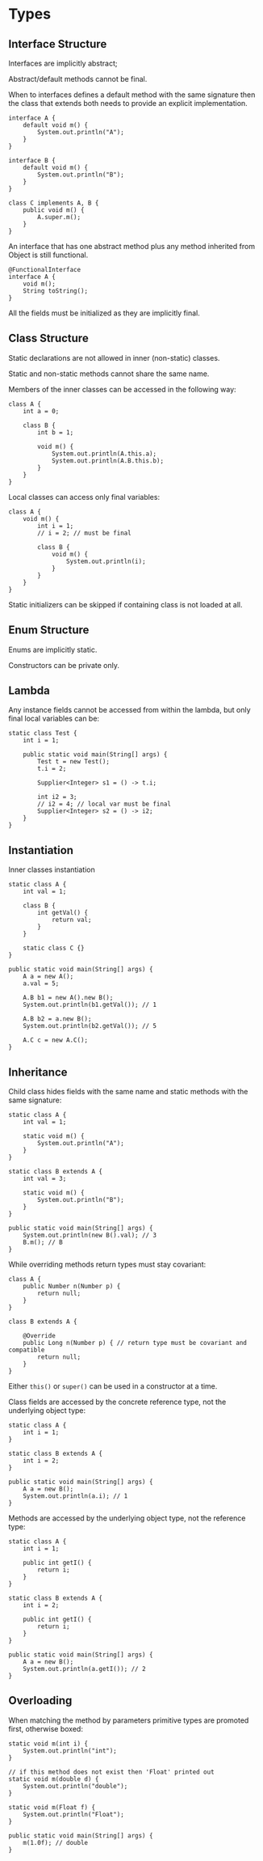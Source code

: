 # Types

## Interface Structure

Interfaces are implicitly abstract;

Abstract/default methods cannot be final.

When to interfaces defines a default method with the same signature then the class that extends both needs to provide an explicit implementation.

```text
interface A {
    default void m() {
        System.out.println("A");
    }
}

interface B {
    default void m() {
        System.out.println("B");
    }
}

class C implements A, B {
    public void m() {
        A.super.m();
    }
}
```

An interface that has one abstract method plus any method inherited from Object is still functional.

```text
@FunctionalInterface
interface A {
    void m();
    String toString();
}
```

All the fields must be initialized as they are implicitly final.

## Class Structure

Static declarations are not allowed in inner \(non-static\) classes.

Static and non-static methods cannot share the same name.

Members of the inner classes can be accessed in the following way:

```text
class A {
    int a = 0;
    
    class B {
        int b = 1;
        
        void m() {
            System.out.println(A.this.a);
            System.out.println(A.B.this.b);
        }
    }
}
```

Local classes can access only final variables:

```text
class A {
    void m() {
        int i = 1;
        // i = 2; // must be final
        
        class B {
            void m() {
                System.out.println(i);
            }
        }
    }
}
```

Static initializers can be skipped if containing class is not loaded at all.

## Enum Structure

Enums are implicitly static.

Constructors can be private only.

## Lambda

Any instance fields cannot be accessed from within the lambda, but only final local variables can be:

```text
static class Test {
    int i = 1;

    public static void main(String[] args) {
        Test t = new Test();
        t.i = 2;

        Supplier<Integer> s1 = () -> t.i;
        
        int i2 = 3;
        // i2 = 4; // local var must be final
        Supplier<Integer> s2 = () -> i2;
    }
}
```

## Instantiation

Inner classes instantiation

```text
static class A {
    int val = 1;

    class B {
        int getVal() {
            return val;
        }
    }

    static class C {}
}

public static void main(String[] args) {
    A a = new A();
    a.val = 5;

    A.B b1 = new A().new B();
    System.out.println(b1.getVal()); // 1

    A.B b2 = a.new B();
    System.out.println(b2.getVal()); // 5

    A.C c = new A.C();
}
```

## Inheritance

Child class hides fields with the same name and static methods with the same signature:

```text
static class A {
    int val = 1;

    static void m() {
        System.out.println("A");
    }
}

static class B extends A {
    int val = 3;

    static void m() {
        System.out.println("B");
    }
}

public static void main(String[] args) {
    System.out.println(new B().val); // 3
    B.m(); // B
}
```

While overriding methods return types must stay covariant:

```text
class A {
    public Number n(Number p) {
        return null;
    }
}

class B extends A {

    @Override
    public Long n(Number p) { // return type must be covariant and compatible
        return null;
    }
}
```

Either `this()` or `super()` can be used in a constructor at a time.

Class fields are accessed by the concrete reference type, not the underlying object type:

```text
static class A {
    int i = 1;
}

static class B extends A {
    int i = 2;
}

public static void main(String[] args) {
    A a = new B();
    System.out.println(a.i); // 1
}
```

Methods are accessed by the underlying object type, not the reference type: 

```text
static class A {
    int i = 1;
    
    public int getI() {
        return i;
    }
}

static class B extends A {
    int i = 2;

    public int getI() {
        return i;
    }
}

public static void main(String[] args) {
    A a = new B();
    System.out.println(a.getI()); // 2
}
```

## Overloading

When matching the method by parameters primitive types are promoted first, otherwise boxed:

```text
static void m(int i) {
    System.out.println("int");
}

// if this method does not exist then 'Float' printed out
static void m(double d) {
    System.out.println("double");
}

static void m(Float f) {
    System.out.println("Float");
}

public static void main(String[] args) {
    m(1.0f); // double
}
```

